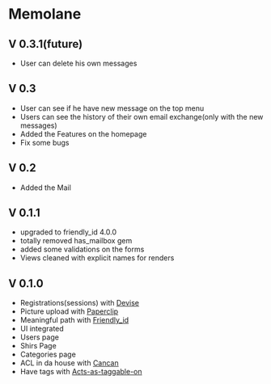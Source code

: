 Memolane
========
V 0.3.1(future)
-------
- User can delete his own messages

V 0.3
-------
- User can see if he have new message on the top menu
- Users can see the history of their own email exchange(only with the new messages)
- Added the Features on the homepage
- Fix some bugs

V 0.2
-----
- Added the Mail

V 0.1.1
-----
- upgraded to friendly_id 4.0.0
- totally removed has_mailbox gem
- added some validations on the forms
- Views cleaned with explicit names for renders

 
V 0.1.0
-----
- Registrations(sessions) with [Devise](https://github.com/plataformatec/devise "Devise")
- Picture upload with [Paperclip](https://github.com/thoughtbot/paperclip "Paperclip")
- Meaningful path with [Friendly_id](https://github.com/norman/friendly_id "Friendly_id")
- UI integrated
- Users page
- Shirs Page
- Categories page
- ACL in da house with [Cancan](https://github.com/ryanb/cancan "Cancan")
- Have tags with [Acts-as-taggable-on](https://github.com/mbleigh/acts-as-taggable-on "Taggle")
